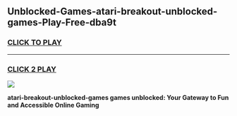 
## Unblocked-Games-atari-breakout-unblocked-games-Play-Free-dba9t
<h3>
<a href="https://premium76.site?title=atari-breakout-unblocked-games&ref=17A">CLICK TO PLAY</a></h3>
<hr>

<h3>
<a href="https://premium76.site?title=atari-breakout-unblocked-games&ref=17A">CLICK 2 PLAY</a>
  
</h3>

<a href="https://premium76.site?title=atari-breakout-unblocked-games&ref=17A"><img src="https://clearcache.store/games.png"></a>


**atari-breakout-unblocked-games games unblocked: Your Gateway to Fun and Accessible Online Gaming**
